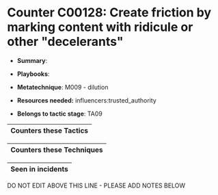 # Counter C00128: Create friction by marking content with ridicule or other "decelerants"

* **Summary**: 

* **Playbooks**: 

* **Metatechnique**: M009 - dilution

* **Resources needed:** influencers:trusted_authority

* **Belongs to tactic stage**: TA09


| Counters these Tactics |
| ---------------------- |



| Counters these Techniques |
| ------------------------- |



| Seen in incidents |
| ----------------- |


DO NOT EDIT ABOVE THIS LINE - PLEASE ADD NOTES BELOW